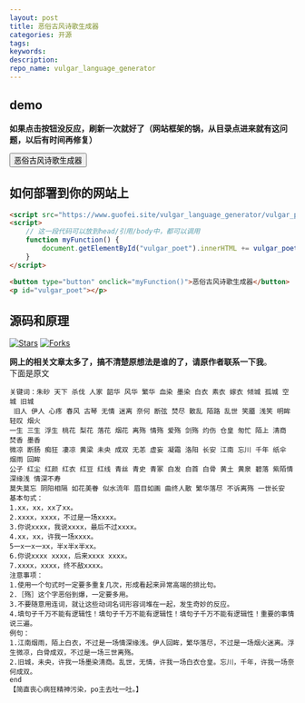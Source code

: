```yaml
---
layout: post
title: 恶俗古风诗歌生成器
categories: 开源
tags:
keywords:
description:
repo_name: vulgar_language_generator
---
```


## demo
**如果点击按钮没反应，刷新一次就好了（网站框架的锅，从目录点进来就有这问题，以后有时间再修复）**


<script src="https://www.guofei.site/vulgar_language_generator/vulgar_poet/vulgar_poet.js"></script>
<script>
    // 这一段代码可以放到head/引用/body中，都可以调用
    function myFunction() {
        document.getElementById("vulgar_poet").innerHTML += vulgar_poet();
    }
</script>

<button type="button" onclick="myFunction()">恶俗古风诗歌生成器</button>
<p id="vulgar_poet"></p>

## 如何部署到你的网站上

```html
<script src="https://www.guofei.site/vulgar_language_generator/vulgar_poet/vulgar_poet.js"></script>
<script>
    // 这一段代码可以放到head/引用/body中，都可以调用
    function myFunction() {
        document.getElementById("vulgar_poet").innerHTML += vulgar_poet();
    }
</script>

<button type="button" onclick="myFunction()">恶俗古风诗歌生成器</button>
<p id="vulgar_poet"></p>
```

## 源码和原理

[![Stars](https://img.shields.io/github/stars/guofei9987/vulgar_language_generator.svg?label=Stars&style=social)](https://github.com/guofei9987/vulgar_language_generator/stargazers)
[![Forks](https://img.shields.io/github/forks/guofei9987/vulgar_language_generator.svg?label=Fork&style=social)](https://github.com/guofei9987/vulgar_language_generator/network/members)


**网上的相关文章太多了，搞不清楚原想法是谁的了，请原作者联系一下我**。  
下面是原文
```
关键词：朱砂 天下 杀伐 人家 韶华 风华 繁华 血染 墨染 白衣 素衣 嫁衣 倾城 孤城 空城 旧城
 旧人 伊人 心疼 春风 古琴 无情 迷离 奈何 断弦 焚尽 散乱 陌路 乱世 笑靥 浅笑 明眸 轻叹 烟火
一生 三生 浮生 桃花 梨花 落花 烟花 离殇 情殇 爱殇 剑殇 灼伤 仓皇 匆忙 陌上 清商 焚香 墨香
微凉 断肠 痴狂 凄凉 黄梁 未央 成双 无恙 虚妄 凝霜 洛阳 长安 江南 忘川 千年 纸伞 烟雨 回眸
公子 红尘 红颜 红衣 红豆 红线 青丝 青史 青冢 白发 白首 白骨 黄土 黄泉 碧落 紫陌情深缘浅 情深不寿
莫失莫忘 阴阳相隔 如花美眷 似水流年 眉目如画 曲终人散 繁华落尽 不诉离殇 一世长安
基本句式：
1.xx，xx，xx了xx。
2.xxxx，xxxx，不过是一场xxxx。
3.你说xxxx，我说xxxx，最后不过xxxx。
4.xx，xx，许我一场xxxx。
5一x一x一xx，半x半x半xx。
6.你说xxxx xxxx，后来xxxx xxxx。
7.xxxx，xxxx，终不敌xxxx。
注意事项：
1.使用一个句式时一定要多重复几次，形成看起来异常高端的排比句。
2.［殇］这个字恶俗到爆，一定要多用。
3.不要随意用连词，就让这些动词名词形容词堆在一起，发生奇妙的反应。
4.填句子千万不能有逻辑性！填句子千万不能有逻辑性！填句子千万不能有逻辑性！重要的事情说三遍。
例句：
1.江南烟雨，陌上白衣，不过是一场情深缘浅。伊人回眸，繁华落尽，不过是一场烟火迷离。浮生微凉，白骨成双，不过是一场三世离殇。
2.旧城，未央，许我一场墨染清商。乱世，无情，许我一场白衣仓皇。忘川，千年，许我一场奈何成双。
end
【简直丧心病狂精神污染，po主去吐一吐。】
```

